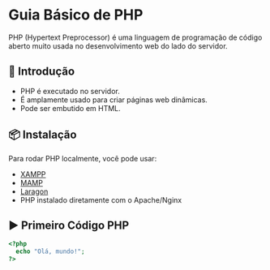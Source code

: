 # Guia Básico de PHP

PHP (Hypertext Preprocessor) é uma linguagem de programação de código aberto muito usada no desenvolvimento web do lado do servidor.

## 🧱 Introdução

- PHP é executado no servidor.
- É amplamente usado para criar páginas web dinâmicas.
- Pode ser embutido em HTML.

## 📦 Instalação

Para rodar PHP localmente, você pode usar:
- [XAMPP](https://www.apachefriends.org/)
- [MAMP](https://www.mamp.info/)
- [Laragon](https://laragon.org/)
- PHP instalado diretamente com o Apache/Nginx

## ▶️ Primeiro Código PHP

```php
<?php
  echo "Olá, mundo!";
?>
